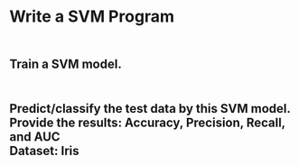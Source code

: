 Write a SVM Program
==
<br>Train a SVM model.<br/>
--
<br>Predict/classify the test data by this SVM model.<br/>
    Provide the results: Accuracy, Precision, Recall, and AUC
<br>Dataset: Iris<br/>
--
